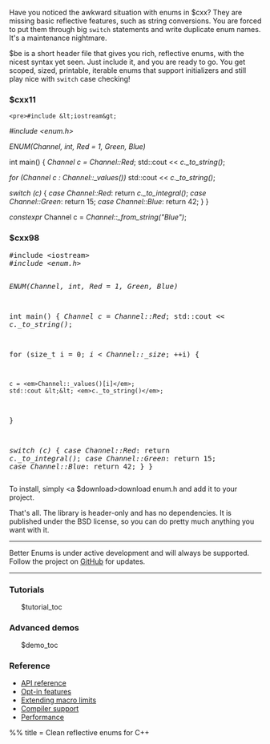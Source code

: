 Have you noticed the awkward situation with enums in $cxx? They are missing
basic reflective features, such as string conversions. You are forced to put
them through big `switch` statements and write duplicate enum names. It's a
maintenance nightmare.

$be is a short header file that gives you rich, reflective enums, with the
nicest syntax yet seen. Just include it, and you are ready to go. You get
scoped, sized, printable, iterable enums that support initializers and still
play nice with `switch` case checking!

<div class="panes">
  <div class="pane left">
    <h3>$cxx11</h3>

    <pre>#include &lt;iostream&gt;
<em>#include &lt;enum.h&gt;</em>

<em>ENUM(Channel, int,
     Red = 1, Green, Blue)</em>

int main()
{
  <em>Channel c = Channel::Red</em>;
  std::cout &lt;&lt; <em>c._to_string()</em>;

  <em>for (Channel c : Channel::_values())</em>
    std::cout &lt;&lt; <em>c._to_string()</em>;

  <em>switch (c)</em> {
    <em>case Channel::Red</em>:
      return <em>c._to_integral()</em>;
    <em>case Channel::Green</em>: return 15;
    <em>case Channel::Blue</em>:  return 42;
  }
}

<em>constexpr</em> Channel c =
  <em>Channel::_from_string("Blue")</em>;</pre>
  </div>
  <div class="pane right">
    <h3>$cxx98</h3>
    <pre>#include &lt;iostream&gt;
<em>#include &lt;enum.h&gt;</em>

<em>ENUM(Channel, int,
     Red = 1, Green, Blue)</em>

int main()
{
  <em>Channel c = Channel::Red</em>;
  std::cout &lt;&lt; <em>c._to_string()</em>;

  for (size_t i = 0;
       <em>i < Channel::_size</em>; ++i) {

    c = <em>Channel::_values()[i]</em>;
    std::cout &lt;&lt; <em>c._to_string()</em>;
  }

  <em>switch (c)</em> {
    <em>case Channel::Red</em>:
      return <em>c._to_integral()</em>;
    <em>case Channel::Green</em>: return 15;
    <em>case Channel::Blue</em>:  return 42;
  }
}</pre>
  </div>

  <div class="hack"></div>
</div>

To install, simply <a $download>download enum.h</a> and add it to your project.

That's all. The library is header-only and has no dependencies. It is published
under the BSD license, so you can do pretty much anything you want with it.

---

Better Enums is under active development and will always be supported. Follow
the project on [GitHub]($repo) for updates.

---

<div class="panes">
  <div class="pane left">
    <h3>Tutorials</h3>
    <ol>
      $tutorial_toc
    </ol>
  </div>

  <div class="pane right">
    <h3>Advanced demos</h3>
    <ul>
      $demo_toc
    </ul>
  </div>
</div>

<div class="panes">
  <div class="pane left">
    <h3>Reference</h3>
    <ul>
      <li><a href="${prefix}ApiReference.html">API reference</a></li>
      <li><a href="${prefix}OptInFeatures.html">Opt-in features</a></li>
      <li>
        <a href="${prefix}ExtendingMacroLimits.html">Extending macro limits</a>
      </li>
      <li><a href="${prefix}CompilerSupport.html">Compiler support</a></li>
      <li><a href="${prefix}Performance.html">Performance</a></li>
    </ul>
  </div>
</div>

<div class="hack"></div>

<!-- Contact -->

<!-- omfg -->

<!-- Development blurb -->

<!-- Prompts and such -->

%% title = Clean reflective enums for C++
